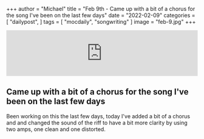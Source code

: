 +++
author = "Michael"
title = "Feb 9th - Came up with a bit of a chorus for the song I've been on the last few days"
date = "2022-02-09"
categories = [
  "dailypost",
]
tags = [
  "mocdaily",
  "songwriting"
]
image = "feb-9.jpg"
+++

<iframe style="border: 0; width: 100%; height: 120px;" src="https://bandcamp.com/EmbeddedPlayer/album=535037396/size=large/bgcol=ffffff/linkcol=0687f5/tracklist=false/artwork=small/track=1314434557/transparent=true/" seamless><a href="https://michaeloc.bandcamp.com/album/mocdaily-music-in-progress">#mocdaily - music in progress by Michael O&#39;Connell</a></iframe>

## Came up with a bit of a chorus for the song I've been on the last few days
Been working on this the last few days, today I've added a bit of a chorus and and changed the sound of the riff to have a bit more clarity by using two amps, one clean and one distorted. 